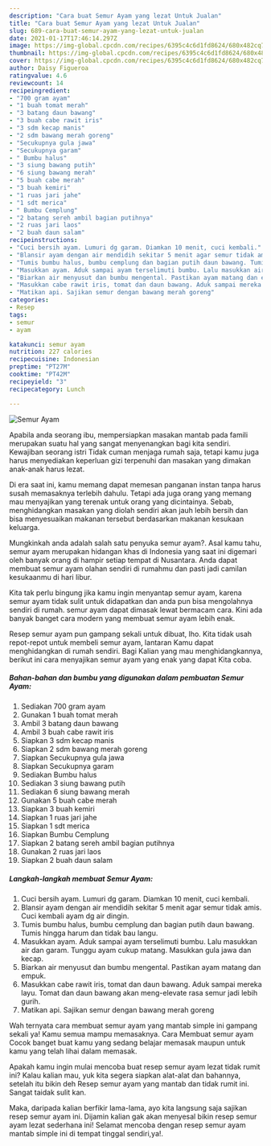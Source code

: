 ```yaml
---
description: "Cara buat Semur Ayam yang lezat Untuk Jualan"
title: "Cara buat Semur Ayam yang lezat Untuk Jualan"
slug: 689-cara-buat-semur-ayam-yang-lezat-untuk-jualan
date: 2021-01-17T17:46:14.297Z
image: https://img-global.cpcdn.com/recipes/6395c4c6d1fd8624/680x482cq70/semur-ayam-foto-resep-utama.jpg
thumbnail: https://img-global.cpcdn.com/recipes/6395c4c6d1fd8624/680x482cq70/semur-ayam-foto-resep-utama.jpg
cover: https://img-global.cpcdn.com/recipes/6395c4c6d1fd8624/680x482cq70/semur-ayam-foto-resep-utama.jpg
author: Daisy Figueroa
ratingvalue: 4.6
reviewcount: 14
recipeingredient:
- "700 gram ayam"
- "1 buah tomat merah"
- "3 batang daun bawang"
- "3 buah cabe rawit iris"
- "3 sdm kecap manis"
- "2 sdm bawang merah goreng"
- "Secukupnya gula jawa"
- "Secukupnya garam"
- " Bumbu halus"
- "3 siung bawang putih"
- "6 siung bawang merah"
- "5 buah cabe merah"
- "3 buah kemiri"
- "1 ruas jari jahe"
- "1 sdt merica"
- " Bumbu Cemplung"
- "2 batang sereh ambil bagian putihnya"
- "2 ruas jari laos"
- "2 buah daun salam"
recipeinstructions:
- "Cuci bersih ayam. Lumuri dg garam. Diamkan 10 menit, cuci kembali."
- "Blansir ayam dengan air mendidih sekitar 5 menit agar semur tidak amis. Cuci kembali ayam dg air dingin."
- "Tumis bumbu halus, bumbu cemplung dan bagian putih daun bawang. Tumis hingga harum dan tidak bau langu."
- "Masukkan ayam. Aduk sampai ayam terselimuti bumbu. Lalu masukkan air dan garam. Tunggu ayam cukup matang. Masukkan gula jawa dan kecap."
- "Biarkan air menyusut dan bumbu mengental. Pastikan ayam matang dan empuk."
- "Masukkan cabe rawit iris, tomat dan daun bawang. Aduk sampai mereka layu. Tomat dan daun bawang akan meng-elevate rasa semur jadi lebih gurih."
- "Matikan api. Sajikan semur dengan bawang merah goreng"
categories:
- Resep
tags:
- semur
- ayam

katakunci: semur ayam 
nutrition: 227 calories
recipecuisine: Indonesian
preptime: "PT27M"
cooktime: "PT42M"
recipeyield: "3"
recipecategory: Lunch

---
```



![Semur Ayam](https://img-global.cpcdn.com/recipes/6395c4c6d1fd8624/680x482cq70/semur-ayam-foto-resep-utama.jpg)

Apabila anda seorang ibu, mempersiapkan masakan mantab pada famili merupakan suatu hal yang sangat menyenangkan bagi kita sendiri. Kewajiban seorang istri Tidak cuman menjaga rumah saja, tetapi kamu juga harus menyediakan keperluan gizi terpenuhi dan masakan yang dimakan anak-anak harus lezat.

Di era  saat ini, kamu memang dapat memesan panganan instan tanpa harus susah memasaknya terlebih dahulu. Tetapi ada juga orang yang memang mau menyajikan yang terenak untuk orang yang dicintainya. Sebab, menghidangkan masakan yang diolah sendiri akan jauh lebih bersih dan bisa menyesuaikan makanan tersebut berdasarkan makanan kesukaan keluarga. 



Mungkinkah anda adalah salah satu penyuka semur ayam?. Asal kamu tahu, semur ayam merupakan hidangan khas di Indonesia yang saat ini digemari oleh banyak orang di hampir setiap tempat di Nusantara. Anda dapat membuat semur ayam olahan sendiri di rumahmu dan pasti jadi camilan kesukaanmu di hari libur.

Kita tak perlu bingung jika kamu ingin menyantap semur ayam, karena semur ayam tidak sulit untuk didapatkan dan anda pun bisa mengolahnya sendiri di rumah. semur ayam dapat dimasak lewat bermacam cara. Kini ada banyak banget cara modern yang membuat semur ayam lebih enak.

Resep semur ayam pun gampang sekali untuk dibuat, lho. Kita tidak usah repot-repot untuk membeli semur ayam, lantaran Kamu dapat menghidangkan di rumah sendiri. Bagi Kalian yang mau menghidangkannya, berikut ini cara menyajikan semur ayam yang enak yang dapat Kita coba.

<!--inarticleads1-->

##### Bahan-bahan dan bumbu yang digunakan dalam pembuatan Semur Ayam:

1. Sediakan 700 gram ayam
1. Gunakan 1 buah tomat merah
1. Ambil 3 batang daun bawang
1. Ambil 3 buah cabe rawit iris
1. Siapkan 3 sdm kecap manis
1. Siapkan 2 sdm bawang merah goreng
1. Siapkan Secukupnya gula jawa
1. Siapkan Secukupnya garam
1. Sediakan  Bumbu halus
1. Sediakan 3 siung bawang putih
1. Sediakan 6 siung bawang merah
1. Gunakan 5 buah cabe merah
1. Siapkan 3 buah kemiri
1. Siapkan 1 ruas jari jahe
1. Siapkan 1 sdt merica
1. Siapkan  Bumbu Cemplung
1. Siapkan 2 batang sereh ambil bagian putihnya
1. Gunakan 2 ruas jari laos
1. Siapkan 2 buah daun salam




<!--inarticleads2-->

##### Langkah-langkah membuat Semur Ayam:

1. Cuci bersih ayam. Lumuri dg garam. Diamkan 10 menit, cuci kembali.
1. Blansir ayam dengan air mendidih sekitar 5 menit agar semur tidak amis. Cuci kembali ayam dg air dingin.
1. Tumis bumbu halus, bumbu cemplung dan bagian putih daun bawang. Tumis hingga harum dan tidak bau langu.
1. Masukkan ayam. Aduk sampai ayam terselimuti bumbu. Lalu masukkan air dan garam. Tunggu ayam cukup matang. Masukkan gula jawa dan kecap.
1. Biarkan air menyusut dan bumbu mengental. Pastikan ayam matang dan empuk.
1. Masukkan cabe rawit iris, tomat dan daun bawang. Aduk sampai mereka layu. Tomat dan daun bawang akan meng-elevate rasa semur jadi lebih gurih.
1. Matikan api. Sajikan semur dengan bawang merah goreng




Wah ternyata cara membuat semur ayam yang mantab simple ini gampang sekali ya! Kamu semua mampu memasaknya. Cara Membuat semur ayam Cocok banget buat kamu yang sedang belajar memasak maupun untuk kamu yang telah lihai dalam memasak.

Apakah kamu ingin mulai mencoba buat resep semur ayam lezat tidak rumit ini? Kalau kalian mau, yuk kita segera siapkan alat-alat dan bahannya, setelah itu bikin deh Resep semur ayam yang mantab dan tidak rumit ini. Sangat taidak sulit kan. 

Maka, daripada kalian berfikir lama-lama, ayo kita langsung saja sajikan resep semur ayam ini. Dijamin kalian gak akan menyesal bikin resep semur ayam lezat sederhana ini! Selamat mencoba dengan resep semur ayam mantab simple ini di tempat tinggal sendiri,ya!.

